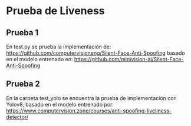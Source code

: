 # Prueba de Liveness


## Prueba 1
En test.py se prueba la implementación de: https://github.com/computervisioneng/Silent-Face-Anti-Spoofing
basado en el modelo entrenado en: https://github.com/minivision-ai/Silent-Face-Anti-Spoofing  

## Prueba 2
En la carpeta test_yolo se encuentra la prueba de implementación con Yolov8, basado en el modelo entrenado por: https://www.computervision.zone/courses/anti-spoofing-liveliness-detector/
